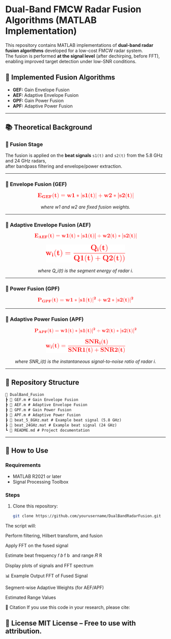 # Dual-Band FMCW Radar Fusion Algorithms (MATLAB Implementation)

This repository contains MATLAB implementations of **dual-band radar fusion algorithms** developed for a low-cost FMCW radar system.  
The fusion is performed **at the signal level** (after dechirping, before FFT), enabling improved target detection under low-SNR conditions.

## 📌 Implemented Fusion Algorithms
- **GEF:** Gain Envelope Fusion  
- **AEF:** Adaptive Envelope Fusion  
- **GPF:** Gain Power Fusion  
- **APF:** Adaptive Power Fusion  

---

## 📚 Theoretical Background

### 🔹 Fusion Stage
The fusion is applied on the **beat signals** `s1(t)` and `s2(t)` from the 5.8 GHz and 24 GHz radars,  
after bandpass filtering and envelope/power extraction.

---

### 🔹 Envelope Fusion (GEF)
<p align="center">
  <img src="pics/eq1.svg" width="300"/>
</p>

<p align="center"><i>where w1 and w2 are fixed fusion weights.</i></p>

---

### 🔹 Adaptive Envelope Fusion (AEF)
<p align="center">
  <img src="pics/eq2.svg" width="320"/>
</p>

<p align="center">
  <img src="pics/eq3.svg" width="250"/>
</p>

<p align="center"><i>where Q_i(t) is the segment energy of radar i.</i></p>

---

### 🔹 Power Fusion (GPF)
<p align="center">
  <img src="pics/eq4.svg" width="300"/>
</p>

---

### 🔹 Adaptive Power Fusion (APF)
<p align="center">
  <img src="pics/eq5.svg" width="320"/>
</p>

<p align="center">
  <img src="pics/eq6.svg" width="250"/>
</p>

<p align="center"><i>where SNR_i(t) is the instantaneous signal-to-noise ratio of radar i.</i></p>

---

## 📂 Repository Structure
```
📂 DualBand_Fusion
┣ 📜 GEF.m # Gain Envelope Fusion
┣ 📜 AEF.m # Adaptive Envelope Fusion
┣ 📜 GPF.m # Gain Power Fusion
┣ 📜 APF.m # Adaptive Power Fusion
┣ 📜 beat_5_8GHz.mat # Example beat signal (5.8 GHz)
┣ 📜 beat_24GHz.mat # Example beat signal (24 GHz)
┗ 📜 README.md # Project documentation
```

---

## 🚀 How to Use

### Requirements
- MATLAB R2021 or later
- Signal Processing Toolbox

### Steps
1. Clone this repository:
   ```bash
   git clone https://github.com/yourusername/DualBandRadarFusion.git
   ```
The script will:

Perform filtering, Hilbert transform, and fusion

Apply FFT on the fused signal

Estimate beat frequency 
𝑓
𝑏
f 
b
​
  and range 
𝑅
R

Display plots of signals and FFT spectrum

📊 Example Output
FFT of Fused Signal

Segment-wise Adaptive Weights (for AEF/APF)

Estimated Range Values

📝 Citation
If you use this code in your research, please cite:

📄 License
MIT License – Free to use with attribution.
---

